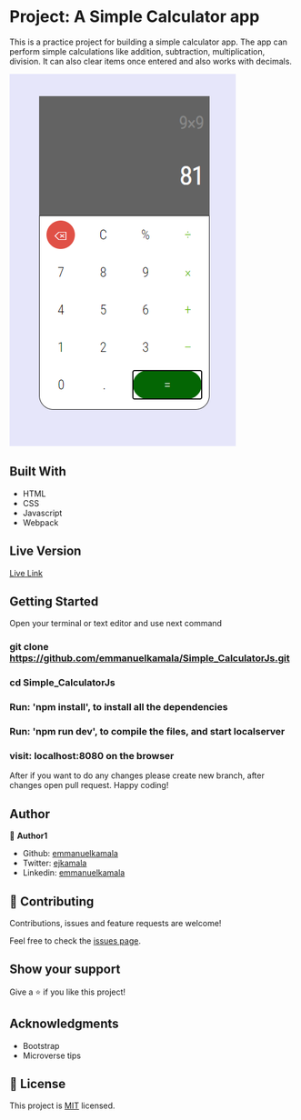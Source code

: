 # Project: A Simple Calculator app

 This is a practice project for building a simple calculator app. The app can perform simple calculations like addition, subtraction, multiplication, division. It can also clear items once entered and also works with decimals.

![screenshot](./dist/images/calc.png)


## Built With

- HTML
- CSS
- Javascript
- Webpack

## Live Version

[Live Link](https://emmanuelkamala.github.io/Simple_CalculatorJs/)


## Getting Started

Open your terminal or text editor and use next command

  ### git clone https://github.com/emmanuelkamala/Simple_CalculatorJs.git

  ### cd Simple_CalculatorJs

  ### Run: 'npm install', to install all the dependencies

  ### Run: 'npm run dev', to compile the files, and start localserver

  ### visit: localhost:8080 on the browser

After if you want to do any changes please create new branch, after changes open pull request.
Happy coding! 



## Author

👤 **Author1**

- Github: [emmanuelkamala](https://github.com/emmanuelkamala)
- Twitter: [ejkamala](https://twitter.com/ejkamala)
- Linkedin: [emmanuelkamala](https://linkedin.com/in/emmanuelkamala)

## 🤝 Contributing

Contributions, issues and feature requests are welcome!

Feel free to check the [issues page](issues/).

## Show your support

Give a ⭐️ if you like this project!

## Acknowledgments

- Bootstrap
- Microverse tips

## 📝 License

This project is [MIT](lic.url) licensed.

